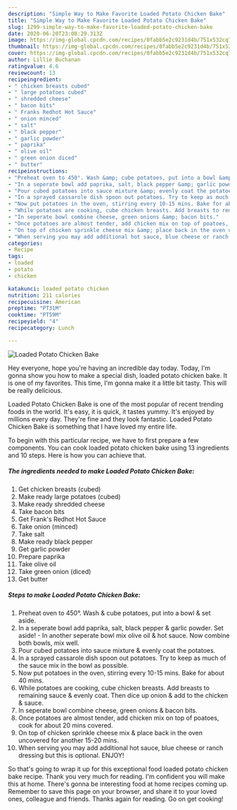 ```yaml
---
description: "Simple Way to Make Favorite Loaded Potato Chicken Bake"
title: "Simple Way to Make Favorite Loaded Potato Chicken Bake"
slug: 1299-simple-way-to-make-favorite-loaded-potato-chicken-bake
date: 2020-06-20T23:08:29.313Z
image: https://img-global.cpcdn.com/recipes/0fabb5e2c9231d4b/751x532cq70/loaded-potato-chicken-bake-recipe-main-photo.jpg
thumbnail: https://img-global.cpcdn.com/recipes/0fabb5e2c9231d4b/751x532cq70/loaded-potato-chicken-bake-recipe-main-photo.jpg
cover: https://img-global.cpcdn.com/recipes/0fabb5e2c9231d4b/751x532cq70/loaded-potato-chicken-bake-recipe-main-photo.jpg
author: Lillie Buchanan
ratingvalue: 4.6
reviewcount: 13
recipeingredient:
- " chicken breasts cubed"
- " large potatoes cubed"
- " shredded cheese"
- " bacon bits"
- " Franks Redhot Hot Sauce"
- " onion minced"
- " salt"
- " black pepper"
- " garlic powder"
- " paprika"
- " olive oil"
- " green onion diced"
- " butter"
recipeinstructions:
- "Preheat oven to 450°. Wash &amp; cube potatoes, put into a bowl &amp; set aside."
- "In a seperate bowl add paprika, salt, black pepper &amp; garlic powder. Set aside! In another seperate bowl mix olive oil &amp; hot sauce. Now combine both bowls, mix well."
- "Pour cubed potatoes into sauce mixture &amp; evenly coat the potatoes."
- "In a sprayed cassarole dish spoon out potatoes. Try to keep as much of the sauce mix in the bowl as possible."
- "Now put potatoes in the oven, stirring every 10-15 mins. Bake for about 40 mins."
- "While potatoes are cooking, cube chicken breasts. Add breasts to remaining sauce &amp; evenly coat. Then dice up onion &amp; add to the chicken &amp; sauce."
- "In seperate bowl combine cheese, green onions &amp; bacon bits."
- "Once potatoes are almost tender, add chicken mix on top of poatoes, cook for about 20 mins covered."
- "On top of chicken sprinkle cheese mix &amp; place back in the oven uncovered for another 15-20 mins."
- "When serving you may add additional hot sauce, blue cheese or ranch dressing but this is optional. ENJOY!"
categories:
- Recipe
tags:
- loaded
- potato
- chicken

katakunci: loaded potato chicken 
nutrition: 211 calories
recipecuisine: American
preptime: "PT31M"
cooktime: "PT59M"
recipeyield: "4"
recipecategory: Lunch

---
```



![Loaded Potato Chicken Bake](https://img-global.cpcdn.com/recipes/0fabb5e2c9231d4b/751x532cq70/loaded-potato-chicken-bake-recipe-main-photo.jpg)

Hey everyone, hope you're having an incredible day today. Today, I'm gonna show you how to make a special dish, loaded potato chicken bake. It is one of my favorites. This time, I'm gonna make it a little bit tasty. This will be really delicious.

Loaded Potato Chicken Bake is one of the most popular of recent trending foods in the world. It's easy, it is quick, it tastes yummy. It's enjoyed by millions every day. They're fine and they look fantastic. Loaded Potato Chicken Bake is something that I have loved my entire life.




To begin with this particular recipe, we have to first prepare a few components. You can cook loaded potato chicken bake using 13 ingredients and 10 steps. Here is how you can achieve that.

<!--inarticleads1-->

##### The ingredients needed to make Loaded Potato Chicken Bake:

1. Get  chicken breasts (cubed)
1. Make ready  large potatoes (cubed)
1. Make ready  shredded cheese
1. Take  bacon bits
1. Get  Frank&#39;s Redhot Hot Sauce
1. Take  onion (minced)
1. Take  salt
1. Make ready  black pepper
1. Get  garlic powder
1. Prepare  paprika
1. Take  olive oil
1. Take  green onion (diced)
1. Get  butter




<!--inarticleads2-->

##### Steps to make Loaded Potato Chicken Bake:

1. Preheat oven to 450°. Wash &amp; cube potatoes, put into a bowl &amp; set aside.
1. In a seperate bowl add paprika, salt, black pepper &amp; garlic powder. Set aside! - In another seperate bowl mix olive oil &amp; hot sauce. Now combine both bowls, mix well.
1. Pour cubed potatoes into sauce mixture &amp; evenly coat the potatoes.
1. In a sprayed cassarole dish spoon out potatoes. Try to keep as much of the sauce mix in the bowl as possible.
1. Now put potatoes in the oven, stirring every 10-15 mins. Bake for about 40 mins.
1. While potatoes are cooking, cube chicken breasts. Add breasts to remaining sauce &amp; evenly coat. Then dice up onion &amp; add to the chicken &amp; sauce.
1. In seperate bowl combine cheese, green onions &amp; bacon bits.
1. Once potatoes are almost tender, add chicken mix on top of poatoes, cook for about 20 mins covered.
1. On top of chicken sprinkle cheese mix &amp; place back in the oven uncovered for another 15-20 mins.
1. When serving you may add additional hot sauce, blue cheese or ranch dressing but this is optional. ENJOY!




So that's going to wrap it up for this exceptional food loaded potato chicken bake recipe. Thank you very much for reading. I'm confident you will make this at home. There's gonna be interesting food at home recipes coming up. Remember to save this page on your browser, and share it to your loved ones, colleague and friends. Thanks again for reading. Go on get cooking!
